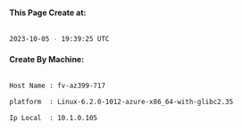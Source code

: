 
   
#### This Page Create at:

```bash

2023-10-05 - 19:39:25 UTC

```

#### Create By Machine:

```bash

Host Name : fv-az399-717

platform  : Linux-6.2.0-1012-azure-x86_64-with-glibc2.35

Ip Local  : 10.1.0.105

```


